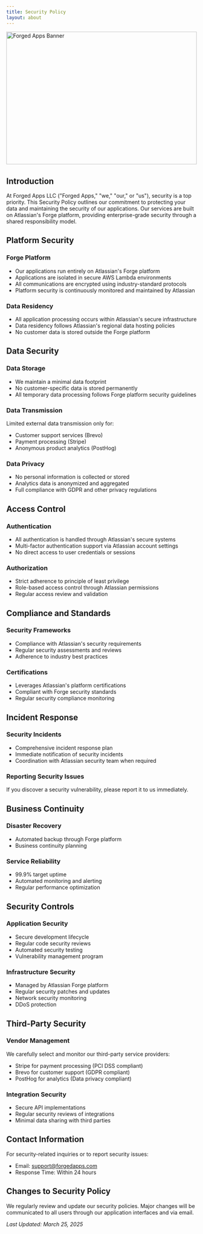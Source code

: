 ```yaml
---
title: Security Policy
layout: about
---
```


<div style="width: 100%; overflow: hidden; margin-bottom: 2rem; height: 350px;">
  <img src="/images/forging_apps.png" alt="Forged Apps Banner" style="width: 100%; height: 100%; object-fit: cover; object-position: center;">
</div>

## Introduction

At Forged Apps LLC ("Forged Apps," "we," "our," or "us"), security is a top priority. This Security Policy outlines our commitment to protecting your data and maintaining the security of our applications. Our services are built on Atlassian's Forge platform, providing enterprise-grade security through a shared responsibility model.

## Platform Security

### Forge Platform
- Our applications run entirely on Atlassian's Forge platform
- Applications are isolated in secure AWS Lambda environments
- All communications are encrypted using industry-standard protocols
- Platform security is continuously monitored and maintained by Atlassian

### Data Residency
- All application processing occurs within Atlassian's secure infrastructure
- Data residency follows Atlassian's regional data hosting policies
- No customer data is stored outside the Forge platform

## Data Security

### Data Storage
- We maintain a minimal data footprint
- No customer-specific data is stored permanently
- All temporary data processing follows Forge platform security guidelines

### Data Transmission
Limited external data transmission only for:
- Customer support services (Brevo)
- Payment processing (Stripe)
- Anonymous product analytics (PostHog)

### Data Privacy
- No personal information is collected or stored
- Analytics data is anonymized and aggregated
- Full compliance with GDPR and other privacy regulations

## Access Control

### Authentication
- All authentication is handled through Atlassian's secure systems
- Multi-factor authentication support via Atlassian account settings
- No direct access to user credentials or sessions

### Authorization
- Strict adherence to principle of least privilege
- Role-based access control through Atlassian permissions
- Regular access review and validation

## Compliance and Standards

### Security Frameworks
- Compliance with Atlassian's security requirements
- Regular security assessments and reviews
- Adherence to industry best practices

### Certifications
- Leverages Atlassian's platform certifications
- Compliant with Forge security standards
- Regular security compliance monitoring

## Incident Response

### Security Incidents
- Comprehensive incident response plan
- Immediate notification of security incidents
- Coordination with Atlassian security team when required

### Reporting Security Issues
If you discover a security vulnerability, please report it to us immediately.

## Business Continuity

### Disaster Recovery
- Automated backup through Forge platform
- Business continuity planning

### Service Reliability
- 99.9% target uptime
- Automated monitoring and alerting
- Regular performance optimization

## Security Controls

### Application Security
- Secure development lifecycle
- Regular code security reviews
- Automated security testing
- Vulnerability management program

### Infrastructure Security
- Managed by Atlassian Forge platform
- Regular security patches and updates
- Network security monitoring
- DDoS protection

## Third-Party Security

### Vendor Management
We carefully select and monitor our third-party service providers:
- Stripe for payment processing (PCI DSS compliant)
- Brevo for customer support (GDPR compliant)
- PostHog for analytics (Data privacy compliant)

### Integration Security
- Secure API implementations
- Regular security reviews of integrations
- Minimal data sharing with third parties

## Contact Information

For security-related inquiries or to report security issues:
- Email: support@forgedapps.com
- Response Time: Within 24 hours

## Changes to Security Policy

We regularly review and update our security policies. Major changes will be communicated to all users through our application interfaces and via email.

*Last Updated: March 25, 2025*